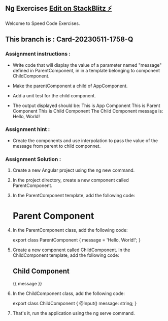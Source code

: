 ## Ng Exercises  [Edit on StackBlitz ⚡️](https://stackblitz.com/edit/ng-exercise1?file=README.md)
Welcome to Speed Code Exercises.

## This branch is : Card-20230511-1758-Q

### Assignment instructions :
- Write code that will display the value of a parameter named "message" defined in ParentComponent, in in a template belonging to component ChildComponent.
- Make the parentComponent a child of AppComponent.
- Add a unit test for the child component.

- The output displayed should be:
This is App Component
This is Parent Component
This is Child Component
The Child Component message is: Hello, World!

### Assignment hint :
- Create the components and use interpolation to pass the value of the message from parent to child componnet.

### Assignment Solution :
1. Create a new Angular project using the ng new command.
2. In the project directory, create a new component called ParentComponent.
3. In the ParentComponent template, add the following code:
   <h1>Parent Component</h1>
   <child-component [message]="'Hello, World!'"></child-component>

4. In the ParentComponent class, add the following code:

   export class ParentComponent {
     message = 'Hello, World!';
   }

5. Create a new component called ChildComponent.
   In the ChildComponent template, add the following code:
   <h2>Child Component</h2>
   {{ message }}

6. In the ChildComponent class, add the following code:

   export class ChildComponent {
     @Input() message: string;
   }

7. That's it, run the application using the ng serve command.
